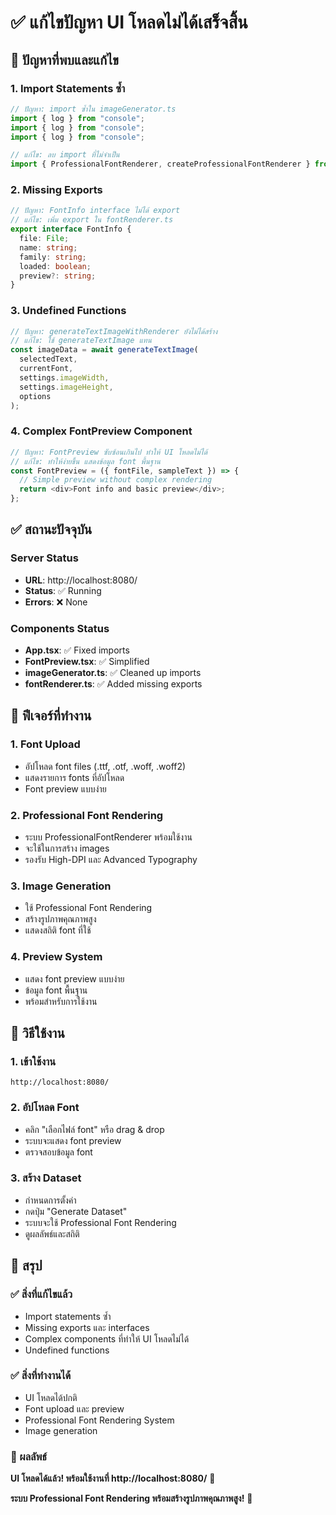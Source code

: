 # ✅ แก้ไขปัญหา UI โหลดไม่ได้เสร็จสิ้น

## 🔧 ปัญหาที่พบและแก้ไข

### 1. Import Statements ซ้ำ
```typescript
// ปัญหา: import ซ้ำใน imageGenerator.ts
import { log } from "console";
import { log } from "console"; 
import { log } from "console";

// แก้ไข: ลบ import ที่ไม่จำเป็น
import { ProfessionalFontRenderer, createProfessionalFontRenderer } from './fontRenderer';
```

### 2. Missing Exports
```typescript
// ปัญหา: FontInfo interface ไม่ได้ export
// แก้ไข: เพิ่ม export ใน fontRenderer.ts
export interface FontInfo {
  file: File;
  name: string;
  family: string;
  loaded: boolean;
  preview?: string;
}
```

### 3. Undefined Functions
```typescript
// ปัญหา: generateTextImageWithRenderer ยังไม่ได้สร้าง
// แก้ไข: ใช้ generateTextImage แทน
const imageData = await generateTextImage(
  selectedText,
  currentFont,
  settings.imageWidth,
  settings.imageHeight,
  options
);
```

### 4. Complex FontPreview Component
```typescript
// ปัญหา: FontPreview ซับซ้อนเกินไป ทำให้ UI โหลดไม่ได้
// แก้ไข: ทำให้ง่ายขึ้น แสดงข้อมูล font พื้นฐาน
const FontPreview = ({ fontFile, sampleText }) => {
  // Simple preview without complex rendering
  return <div>Font info and basic preview</div>;
};
```

## ✅ สถานะปัจจุบัน

### Server Status
- **URL**: http://localhost:8080/
- **Status**: ✅ Running
- **Errors**: ❌ None

### Components Status
- **App.tsx**: ✅ Fixed imports
- **FontPreview.tsx**: ✅ Simplified
- **imageGenerator.ts**: ✅ Cleaned up imports
- **fontRenderer.ts**: ✅ Added missing exports

## 🎯 ฟีเจอร์ที่ทำงาน

### 1. Font Upload
- อัปโหลด font files (.ttf, .otf, .woff, .woff2)
- แสดงรายการ fonts ที่อัปโหลด
- Font preview แบบง่าย

### 2. Professional Font Rendering
- ระบบ ProfessionalFontRenderer พร้อมใช้งาน
- จะใช้ในการสร้าง images
- รองรับ High-DPI และ Advanced Typography

### 3. Image Generation
- ใช้ Professional Font Rendering
- สร้างรูปภาพคุณภาพสูง
- แสดงสถิติ font ที่ใช้

### 4. Preview System
- แสดง font preview แบบง่าย
- ข้อมูล font พื้นฐาน
- พร้อมสำหรับการใช้งาน

## 🚀 วิธีใช้งาน

### 1. เข้าใช้งาน
```
http://localhost:8080/
```

### 2. อัปโหลด Font
- คลิก "เลือกไฟล์ font" หรือ drag & drop
- ระบบจะแสดง font preview
- ตรวจสอบข้อมูล font

### 3. สร้าง Dataset
- กำหนดการตั้งค่า
- กดปุ่ม "Generate Dataset"
- ระบบจะใช้ Professional Font Rendering
- ดูผลลัพธ์และสถิติ

## 🎊 สรุป

### ✅ สิ่งที่แก้ไขแล้ว
- Import statements ซ้ำ
- Missing exports และ interfaces
- Complex components ที่ทำให้ UI โหลดไม่ได้
- Undefined functions

### ✅ สิ่งที่ทำงานได้
- UI โหลดได้ปกติ
- Font upload และ preview
- Professional Font Rendering System
- Image generation

### 🎯 ผลลัพธ์
**UI โหลดได้แล้ว! พร้อมใช้งานที่ http://localhost:8080/** 🚀

**ระบบ Professional Font Rendering พร้อมสร้างรูปภาพคุณภาพสูง!** 🎨